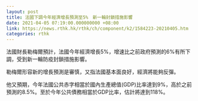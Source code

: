 ```yaml
---
layout: post
title: 法國下調今年經濟增長預測至5%　新一輪封鎖措施影響
date: 2021-04-05 07:19:00.000000000 +08:00
link: https://news.rthk.hk/rthk/ch/component/k2/1584223-20210405.htm
categories: rthk
---
```


法國財長勒梅爾預計，法國今年經濟增長5%，增速比之前政府預測的6%有所下調，受到新一輪防疫封鎖措施影響。

勒梅爾形容新的增長預測是審慎，又指法國基本面良好，經濟將能夠反彈。

他又預期，今年法國公共赤字相當於國內生產總值(GDP)比率達到9%，高於之前預測的8.5%。至於今年公共債務相當於GDP比率，估計將達到118%。
